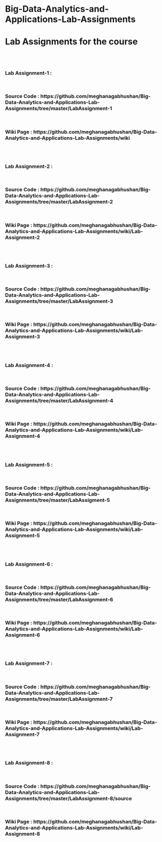 # Big-Data-Analytics-and-Applications-Lab-Assignments
<h1>Lab Assignments for the course</h1><br><br>
<h3>Lab Assignment-1 :</h3><br> 
<h3>Source Code : https://github.com/meghanagabhushan/Big-Data-Analytics-and-Applications-Lab-Assignments/tree/master/LabAssignment-1</h3> <br>
<h3>Wiki Page : https://github.com/meghanagabhushan/Big-Data-Analytics-and-Applications-Lab-Assignments/wiki</h3>
<br>
<br>
<h3>Lab Assignment-2 :</h3><br> 
<h3>Source Code : https://github.com/meghanagabhushan/Big-Data-Analytics-and-Applications-Lab-Assignments/tree/master/LabAssignment-2</h3> <br>
<h3>Wiki Page : https://github.com/meghanagabhushan/Big-Data-Analytics-and-Applications-Lab-Assignments/wiki/Lab-Assignment-2</h3>
<br>
<br>
<h3>Lab Assignment-3 :</h3><br> 
<h3>Source Code : https://github.com/meghanagabhushan/Big-Data-Analytics-and-Applications-Lab-Assignments/tree/master/LabAssignment-3</h3> <br>
<h3>Wiki Page : https://github.com/meghanagabhushan/Big-Data-Analytics-and-Applications-Lab-Assignments/wiki/Lab-Assignment-3</h3>
<br>
<br>
<h3>Lab Assignment-4 :</h3><br> 
<h3>Source Code : https://github.com/meghanagabhushan/Big-Data-Analytics-and-Applications-Lab-Assignments/tree/master/LabAssignment-4</h3> <br>
<h3>Wiki Page : https://github.com/meghanagabhushan/Big-Data-Analytics-and-Applications-Lab-Assignments/wiki/Lab-Assignment-4</h3>
<br>
<br>
<h3>Lab Assignment-5 :</h3><br> 
<h3>Source Code : https://github.com/meghanagabhushan/Big-Data-Analytics-and-Applications-Lab-Assignments/tree/master/LabAssigment-5</h3> <br>
<h3>Wiki Page : https://github.com/meghanagabhushan/Big-Data-Analytics-and-Applications-Lab-Assignments/wiki/Lab-Assignment-5</h3>
<br>
<br>
<h3>Lab Assignment-6 :</h3><br> 
<h3>Source Code : https://github.com/meghanagabhushan/Big-Data-Analytics-and-Applications-Lab-Assignments/tree/master/LabAssignment-6</h3> <br>
<h3>Wiki Page : https://github.com/meghanagabhushan/Big-Data-Analytics-and-Applications-Lab-Assignments/wiki/Lab-Assignment-6</h3>
<br>
<br>
<h3>Lab Assignment-7 :</h3><br> 
<h3>Source Code : https://github.com/meghanagabhushan/Big-Data-Analytics-and-Applications-Lab-Assignments/tree/master/LabAssignment-7</h3> <br>
<h3>Wiki Page : https://github.com/meghanagabhushan/Big-Data-Analytics-and-Applications-Lab-Assignments/wiki/Lab-Assignment-7</h3>
<br>
<br>
<h3>Lab Assignment-8 :</h3><br> 
<h3>Source Code : https://github.com/meghanagabhushan/Big-Data-Analytics-and-Applications-Lab-Assignments/tree/master/LabAssignment-8/source</h3> <br>
<h3>Wiki Page : https://github.com/meghanagabhushan/Big-Data-Analytics-and-Applications-Lab-Assignments/wiki/Lab-Assignment-8</h3>
<br>
<br>
